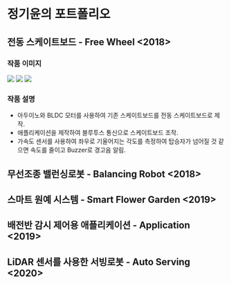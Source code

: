# 정기윤의 포트폴리오
## 전동 스케이트보드 - Free Wheel <2018>
### 작품 이미지
<img src="https://user-images.githubusercontent.com/44526808/103165263-e585b880-4858-11eb-847f-20c621ba6cd6.png"></img>
<img src="https://user-images.githubusercontent.com/44526808/103165256-c5ee9000-4858-11eb-8fbc-8a0c45dfa1ab.png"></img>
<img src="https://user-images.githubusercontent.com/44526808/103165272-f9311f00-4858-11eb-8c07-2e13904503c7.png"></img>

### 작품 설명
+ 아두이노와 BLDC 모터를 사용하여 기존 스케이트보드를 전동 스케이트보드로 제작.
+ 애플리케이션을 제작하여 블루투스 통신으로 스케이트보드 조작.
+ 가속도 센서를 사용하여 좌우로 기울어지는 각도를 측정하여 탑승자가 넘어질 것 같으면 속도를 줄이고 Buzzer로 경고음 알림.

## 무선조종 밸런싱로봇 - Balancing Robot <2018>

## 스마트 원예 시스템 - Smart Flower Garden <2019>

## 배전반 감시 제어용 애플리케이션 - Application <2019>

## LiDAR 센서를 사용한 서빙로봇 - Auto Serving <2020>
